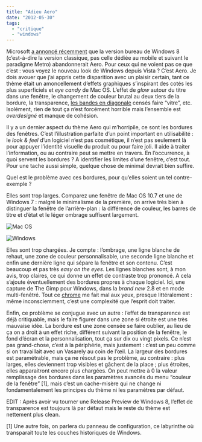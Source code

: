 ```yaml
---
title: "Adieu Aero"
date: "2012-05-30"
tags:
  - "critique"
  - "windows"
---
```


Microsoft [a annoncé récemment](http://www.theverge.com/2012/5/18/3029547/microsoft-windows-8-drops-aero-glass) que la version bureau de Windows 8 (c’est-à-dire la version classique, pas celle dédiée au mobile et suivant le paradigme Metro) abandonnerait Aero. Pour ceux qui ne voient pas ce que c’est : vous voyez le nouveau look de Windows depuis Vista ? C’est Aero. Je dois avouer que j’ai appris cette disparition avec un plaisir certain, tant ce thème était un amoncellement d’effets graphiques s’inspirant des cotés les plus superficiels et _eye candy_ de Mac OS. L’effet de _glow_ autour du titre dans une fenêtre, le changement de couleur brutal au deux tiers de la bordure, la transparence, [les bandes en diagonale](http://static.tumblr.com/jwalc49/asQm52xfz/stripes.png) censés faire “vitre”, etc. Isolément, rien de tout ça n’est forcément horrible mais l’ensemble est _overdesigné_ et manque de cohésion.

 Il y a un dernier aspect du thème Aero qui m’horripile, ce sont les bordures des fenêtres. C’est l’illustration parfaite d’un point important en utilisabilité : le _look &_ _feel_ d’un logiciel n’est pas cosmétique, il n’est pas seulement là pour appuyer l’identité visuelle du produit ou pour faire joli. Il aide à traiter l’information, ou au contraire peut se mettre en travers. En l’occurrence, à quoi servent les bordures ? A identifier les limites d’une fenêtre, c’est tout. Pour une tache aussi simple, quelque chose de minimal devrait bien suffire.

Quel est le problème avec ces bordures, pour qu’elles soient un tel contre-exemple ?

Elles sont trop larges. Comparez une fenêtre de Mac OS 10.7 et une de Windows 7 : malgré le minimalisme de la première, on arrive très bien à distinguer la fenêtre de l’arrière-plan : la différence de couleur, les barres de titre et d’état et le léger ombrage suffisent largement.

![Mac OS](/assets/images/ZRfy8.png " Mac OS")

![Windows](/assets/images/0UEOI.png " Windows")

Elles sont trop chargées. Je compte : l’ombrage, une ligne blanche de rehaut, une zone de couleur personnalisable, une seconde ligne blanche et enfin une dernière ligne qui sépare la fenêtre et son contenu. C’est beaucoup et pas très _easy on the eyes_. Les lignes blanches sont, à mon avis, trop claires, ce qui donne un effet de contraste trop prononcé. A cela s’ajoute éventuellement des bordures propres à chaque logiciel. Ici, une capture de The Gimp pour Windows, dans la _brand new_ 2.8 et en mode multi-fenêtré. Tout ce [chrome](http://www.useit.com/alertbox/ui-chrome.html) me fait mal aux yeux, presque littéralement : même inconsciemment, c’est une complexité que l’esprit doit traiter.

Enfin, ce problème se conjugue avec un autre : l’effet de transparence est déjà critiquable, mais le faire figurer dans une zone si étroite est une très mauvaise idée. La bordure est une zone censée se faire oublier, au lieu de ça on a droit à un effet riche, différent suivant la position de la fenêtre, le fond d’écran et la personnalisation, tout ça sur dix ou vingt pixels. Ce n’est pas grand-chose, c’est à la périphérie, mais justement : c’est un peu comme si on travaillait avec un Vasarely au coin de l’œil. La largeur des bordures est paramétrable, mais ça ne résout pas le problème, au contraire : plus larges, elles deviennent trop visibles et gâchent de la place ; plus étroites, elles apparaitront encore plus chargées. On peut mettre à 0 la valeur remplissage des bordures dans les paramètres avancés du menu “couleur de la fenêtre” \[1\], mais c’est un cache-misère qui ne change ni fondamentalement les principes du thème ni les paramètres par défaut.



EDIT : Après avoir vu tourner une Release Preview de Windows 8, l’effet de transparence est toujours là par défaut mais le reste du thème est nettement plus clean.



\[1\] Une autre fois, on parlera du panneau de configuration, ce labyrinthe où transparait toute les couches historiques de Windows.
